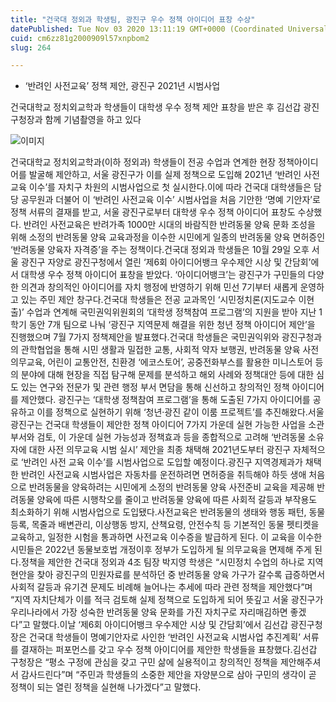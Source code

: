 ```yaml
---
title: "건국대 정외과 학생팀, 광진구 우수 정책 아이디어 표창 수상"
datePublished: Tue Nov 03 2020 13:11:19 GMT+0000 (Coordinated Universal Time)
cuid: cm6zz81g2000909l57xnpbom2
slug: 264

---
```



- ‘반려인 사전교육’ 정책 제안, 광진구 2021년 시범사업

건국대학교 정치외교학과 학생들이 대학생 우수 정책 제안 표창을 받은 후 김선갑 광진구청장과 함께 기념촬영을 하고 있다

![이미지](https://cdn.hashnode.com/res/hashnode/image/upload/v1739247780072/bc6d16d7-3826-4712-a1bf-ee8d69adcae5.jpeg)

건국대학교 정치외교학과(이하 정외과) 학생들이 전공 수업과 연계한 현장 정책아이디어를 발굴해 제안하고, 서울 광진구가 이를 실제 정책으로 도입해 2021년 ‘반려인 사전교육 이수’를 자치구 차원의 시범사업으로 첫 실시한다.이에 따라 건국대 대학생들은 담당 공무원과 더불어 이 ‘반려인 사전교육 이수’ 시범사업을 처음 기안한 ‘명예 기안자’로 정책 서류의 결재를 받고, 서울 광진구로부터 대학생 우수 정책 아이디어 표창도 수상했다. 반려인 사전교육은 반려가족 1000만 시대의 바람직한 반려동물 양육 문화 조성을 위해 소정의 반려동물 양육 교육과정을 이수한 시민에게 일종의 반려동물 양육 면허증인 ‘반려동물 양육자 자격증’을 주는 정책이다.건국대 정외과 학생들은 10월 29일 오후 서울 광진구 자양로 광진구청에서 열린 ‘제6회 아이디어뱅크 우수제안 시상 및 간담회’에서 대학생 우수 정책 아이디어 표창을 받았다. ‘아이디어뱅크’는 광진구가 구민들의 다양한 의견과 창의적인 아이디어를 자치 행정에 반영하기 위해 민선 7기부터 새롭게 운영하고 있는 주민 제안 창구다.건국대 학생들은 전공 교과목인 ‘시민정치론(지도교수 이현출)’ 수업과 연계해 국민권익위원회의 ‘대학생 정책참여 프로그램’의 지원을 받아 지난 1학기 동안 7개 팀으로 나눠 ‘광진구 지역문제 해결을 위한 청년 정책 아이디어 제안’을 진행했으며 7월 7가지 정책제안을 발표했다.건국대 학생들은 국민권익위와 광진구청과의 관학협업을 통해 시민 생활과 밀접한 교통, 사회적 약자 보행권, 반려동물 양육 사전 의무교육, 어린이 교통안전, 친환경 ‘에코스토어’, 공중전화부스를 활용한 미니스토어 등의 분야에 대해 현장을 직접 탐구해 문제를 분석하고 해외 사례와 정책대안 등에 대한 심도 있는 연구와 전문가 및 관련 행정 부서 면담을 통해 신선하고 창의적인 정책 아이디어를 제안했다. 광진구는 ‘대학생 정책참여 프로그램’을 통해 도출된 7가지 아이디어를 공유하고 이를 정책으로 실현하기 위해 ‘청년·광진 같이 이룸 프로젝트’를 추진해왔다.서울 광진구는 건국대 학생들이 제안한 정책 아이디어 7가지 가운데 실현 가능한 사업을 소관 부서와 검토, 이 가운데 실현 가능성과 정책효과 등을 종합적으로 고려해 ‘반려동물 소유자에 대한 사전 의무교육 시범 실시’ 제안을 최종 채택해 2021년도부터 광진구 자체적으로 ‘반려인 사전 교육 이수’를 시범사업으로 도입할 예정이다.광진구 지역경제과가 채택한 반려인 사전교육 시범사업은 자동차를 운전하려면 면허증을 취득해야 하듯 생애 처음으로 반려동물을 양육하려는 시민에게 소정의 반려동물 양육 사전준비 교육을 제공해 반려동물 양육에 따른 시행착오를 줄이고 반려동물 양육에 따른 사회적 갈등과 부작용도 최소화하기 위해 시범사업으로 도입됐다.사전교육은 반려동물의 생태와 행동 패턴, 동물등록, 목줄과 배변관리, 이상행동 방지, 산책요령, 안전수칙 등 기본적인 동물 펫티켓을 교육하고, 일정한 시험을 통과하면 사전교육 이수증을 발급하게 된다. 이 교육을 이수한 시민들은 2022년 동물보호법 개정이후 정부가 도입하게 될 의무교육을 면제해 주게 된다.정책을 제안한 건국대 정외과 4조 팀장 박지영 학생은 “시민정치 수업의 하나로 지역 현안을 찾아 광진구의 민원자료를 분석하던 중 반려동물 양육 가구가 갈수록 급증하면서 사회적 갈등과 유기견 문제도 비례해 늘어나는 추세에 따라 관련 정책을 제안했다”며 “지역 자치단체가 이를 적극 검토해 실제 정책으로 도입하게 되어 뜻깊고 서울 광진구가 우리나라에서 가장 성숙한 반려동물 양육 문화를 가진 자치구로 자리매김하면 좋겠다”고 말했다.이날 ‘제6회 아이디어뱅크 우수제안 시상 및 간담회’에서 김선갑 광진구청장은 건국대 학생들이 명예기안자로 사인한 ‘반려인 사전교육 시범사업 추진계획’ 서류를 결재하는 퍼포먼스를 갖고 우수 정책 아이디어를 제안한 학생들을 표창했다.김선갑 구청장은 “평소 구정에 관심을 갖고 구민 삶에 실용적이고 창의적인 정책을 제안해주셔서 감사드린다”며 “주민과 학생들의 소중한 제안을 자양분으로 삼아 구민의 생각이 곧 정책이 되는 열린 정책을 실현해 나가겠다”고 말했다.